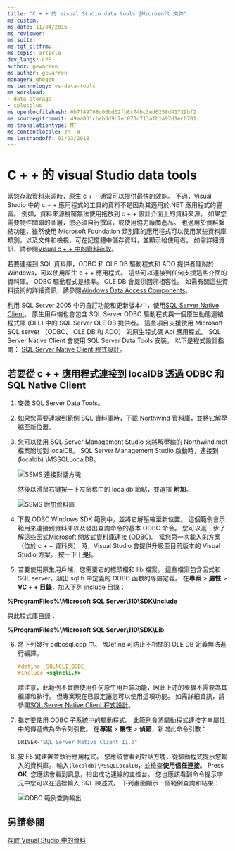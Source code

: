 ```yaml
---
title: "C + + 的 visual Studio data tools |Microsoft 文件"
ms.custom: 
ms.date: 11/04/2016
ms.reviewer: 
ms.suite: 
ms.tgt_pltfrm: 
ms.topic: article
dev_langs: CPP
author: gewarren
ms.author: gewarren
manager: ghogen
ms.technology: vs-data-tools
ms.workload:
- data-storage
- cplusplus
ms.openlocfilehash: 0b7f49708c00bd02fb8c74bc3ed6258d41729bf2
ms.sourcegitcommit: 49aa031cbebdd9c7ec070c713afb1a97d1ecb701
ms.translationtype: MT
ms.contentlocale: zh-TW
ms.lasthandoff: 01/23/2018
---
```

# <a name="visual-studio-data-tools-for-c"></a>C + + 的 visual Studio data tools

當您存取資料來源時，原生 c + + 通常可以提供最快的效能。 不過，Visual Studio 中的 c + + 應用程式的工具的資料不是因為其適用於.NET 應用程式的豐富。 例如，資料來源視窗無法使用拖放到 c + + 設計介面上的資料來源。 如果您需要物件關聯的圖層，您必須自行撰寫，或使用協力廠商產品。  也適用於資料繫結功能，雖然使用 Microsoft Foundation 類別庫的應用程式可以使用某些資料庫類別，以及文件和檢視，可在記憶體中儲存資料，並顯示給使用者。 如需詳細資訊，請參閱[Visual c + + 中的資料存取](/cpp/data/data-access-in-cpp)。

若要連接到 SQL 資料庫，ODBC 和 OLE DB 驅動程式和 ADO 提供者隨附於 Windows，可以使用原生 c + + 應用程式。 這些可以連接到任何支援這些介面的資料庫。 ODBC 驅動程式是標準。 OLE DB 會提供回溯相容性。 如需有關這些資料技術的詳細資訊，請參閱[Windows Data Access Components](https://msdn.microsoft.com/library/windows/desktop/aa968814.aspx)。

利用 SQL Server 2005 中的自訂功能和更新版本中，使用[SQL Server Native Client](/sql/relational-databases/native-client/sql-server-native-client)。 原生用戶端也會包含 SQL Server ODBC 驅動程式與一個原生動態連結程式庫 (DLL) 中的 SQL Server OLE DB 提供者。 這些項目支援使用 Microsoft SQL server （ODBC、 OLE DB 和 ADO） 的原生程式碼 Api 應用程式。  SQL Server Native Client 會使用 SQL Server Data Tools 安裝。 以下是程式設計指南： [SQL Server Native Client 程式設計](/sql/relational-databases/native-client/sql-server-native-client-programming)。

## <a name="to-connect-to-localdb-through-odbc-and-sql-native-client-from-a-c-application"></a>若要從 c + + 應用程式連接到 localDB 透過 ODBC 和 SQL Native Client  
  
1.  安裝 SQL Server Data Tools。  
  
2.  如果您需要連線到範例 SQL 資料庫時，下載 Northwind 資料庫，並將它解壓縮至新位置。  
  
3.  您可以使用 SQL Server Management Studio 來將解壓縮的 Northwind.mdf 檔案附加到 localDB。 SQL Server Management Studio 啟動時，連接到 (localdb) \MSSQLLocalDB。  
  
     ![SSMS 連接對話方塊](../data-tools/media/raddata-ssms-connect-dialog.png "raddata SSMS 連接對話方塊")  
  
     然後以滑鼠右鍵按一下左窗格中的 localdb 節點，並選擇 **附加**。  
  
     ![SSMS 附加資料庫](../data-tools/media/raddata-ssms-attach-database.png "raddata SSMS 附加資料庫")  
  
4.  下載 ODBC Windows SDK 範例中，並將它解壓縮至新位置。 這個範例會示範用來連接到資料庫以及發出查詢命令的基本 ODBC 命令。 您可以進一步了解這些函式[Microsoft 開放式資料庫連接 (ODBC)](/sql/odbc/microsoft-open-database-connectivity-odbc)。 當您第一次載入的方案 （位於 c + + 資料夾） 時，Visual Studio 會提供升級至目前版本的 Visual Studio 方案。 按一下 [ **是**]。
  
5.  若要使用原生用戶端，您需要它的標頭檔和 lib 檔案。 這些檔案包含函式和 SQL server，超出 sql.h 中定義的 ODBC 函數的專屬定義。 在**專案** > **屬性** > **VC + + 目錄**，加入下列 include 目錄：

**%ProgramFiles%\Microsoft SQL Server\110\SDK\Include**

與此程式庫目錄：

**%ProgramFiles%\Microsoft SQL Server\110\SDK\Lib**

6.  將下列幾行 odbcsql.cpp 中。 #Define 可防止不相關的 OLE DB 定義無法進行編譯。  
  
    ```cpp
    #define _SQLNCLI_ODBC_  
    #include <sqlncli.h>  
    ```  
  
    請注意，此範例不實際使用任何原生用戶端功能，因此上述的步驟不需要為其編譯和執行。 但專案現在已設定讓您可以使用這項功能。 如需詳細資訊，請參閱[SQL Server Native Client 程式設計](/sql/relational-databases/native-client/sql-server-native-client)。  
  
7.  指定要使用 ODBC 子系統中的驅動程式。 此範例會將驅動程式連接字串屬性中的傳遞做為命令列引數。 在**專案** > **屬性** > **偵錯**，新增此命令引數：  
  
    ```cpp
    DRIVER="SQL Server Native Client 11.0"  
    ```  
  
8.  按 F5 鍵建置並執行應用程式。 您應該會看到對話方塊，從驅動程式提示您輸入的資料庫。 輸入`(localdb)\MSSQLLocalDB`，並檢查**使用信任連接**。 Press **OK**. 您應該會看到訊息，指出成功連線的主控台。 您也應該看到命令提示字元中您可以在這裡輸入 SQL 陳述式。 下列畫面顯示一個範例查詢和結果：  
  
     ![ODBC 範例查詢輸出](../data-tools/media/raddata-odbc-sample-query-output.png "raddata ODBC 範例查詢輸出")  
  
## <a name="see-also"></a>另請參閱

[存取 Visual Studio 中的資料](../data-tools/accessing-data-in-visual-studio.md)